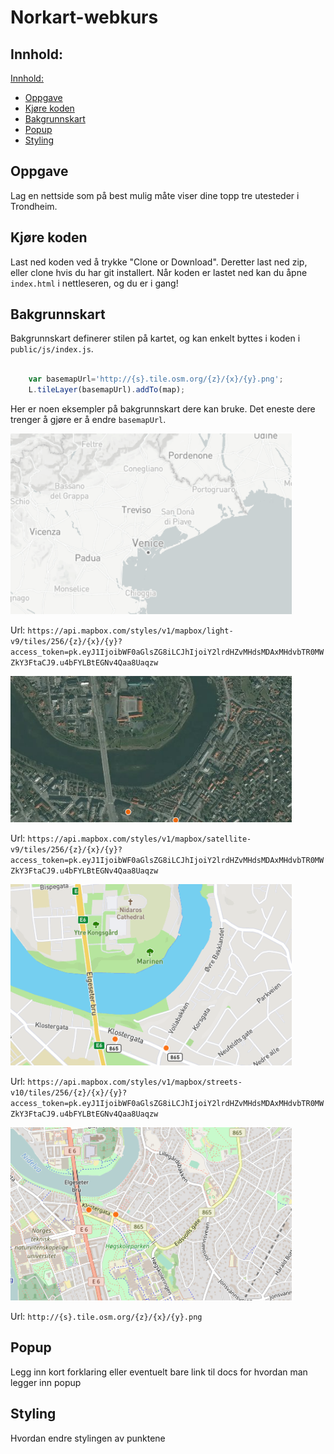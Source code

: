 # Norkart-webkurs


## Innhold:

[Innhold:](#innhold)
- [Oppgave](#oppgave)
- [Kjøre koden](#kjøre-koden)
- [Bakgrunnskart](#bakgrunnskart)
- [Popup](#popup)
- [Styling](#styling)

## Oppgave

Lag en nettside som på best mulig måte viser dine topp tre utesteder i Trondheim.

## Kjøre koden
Last ned koden ved å trykke "Clone or Download". Deretter last ned zip, eller clone hvis du har git installert. Når koden er lastet ned kan du åpne `index.html` i nettleseren, og du er i gang!

## Bakgrunnskart

Bakgrunnskart definerer stilen på kartet, og kan enkelt byttes i koden i `public/js/index.js`.

```javascript

    var basemapUrl='http://{s}.tile.osm.org/{z}/{x}/{y}.png';
    L.tileLayer(basemapUrl).addTo(map);

```
Her er noen eksempler på bakgrunnskart dere kan bruke. Det eneste dere trenger å gjøre er å endre `basemapUrl`.


<img src="./public/images/grey.png" style="width: 450px;"/>

Url: `https://api.mapbox.com/styles/v1/mapbox/light-v9/tiles/256/{z}/{x}/{y}?access_token=pk.eyJ1IjoibWF0aGlsZG8iLCJhIjoiY2lrdHZvMHdsMDAxMHdvbTR0MWZkY3FtaCJ9.u4bFYLBtEGNv4Qaa8Uaqzw`

<img src="./public/images/satellite.png" style="width: 450px;"/>

Url: `https://api.mapbox.com/styles/v1/mapbox/satellite-v9/tiles/256/{z}/{x}/{y}?access_token=pk.eyJ1IjoibWF0aGlsZG8iLCJhIjoiY2lrdHZvMHdsMDAxMHdvbTR0MWZkY3FtaCJ9.u4bFYLBtEGNv4Qaa8Uaqzw`


<img src="./public/images/streets.png" style="width: 450px;"/>

Url: `https://api.mapbox.com/styles/v1/mapbox/streets-v10/tiles/256/{z}/{x}/{y}?access_token=pk.eyJ1IjoibWF0aGlsZG8iLCJhIjoiY2lrdHZvMHdsMDAxMHdvbTR0MWZkY3FtaCJ9.u4bFYLBtEGNv4Qaa8Uaqzw`


<img src="./public/images/osm.png" style="width: 450px;"/>

Url: `http://{s}.tile.osm.org/{z}/{x}/{y}.png`


## Popup
Legg inn kort forklaring eller eventuelt bare link til docs for hvordan man legger inn popup

## Styling
Hvordan endre stylingen av punktene
